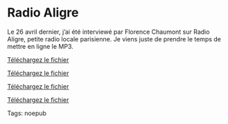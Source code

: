 # Radio Aligre

Le 26 avril dernier, j’ai été interviewé par Florence Chaumont sur Radio Aligre, petite radio locale parisienne. Je viens juste de prendre le temps de mettre en ligne le MP3.


[Téléchargez le fichier](/audio_tc/radio-aligne1.mp3)


[Téléchargez le fichier](/audio_tc/radio-aligne2.mp3)


[Téléchargez le fichier](/audio_tc/radio-aligne3.mp3)


[Téléchargez le fichier](/audio_tc/radio-aligne4.mp3)

Tags: noepub